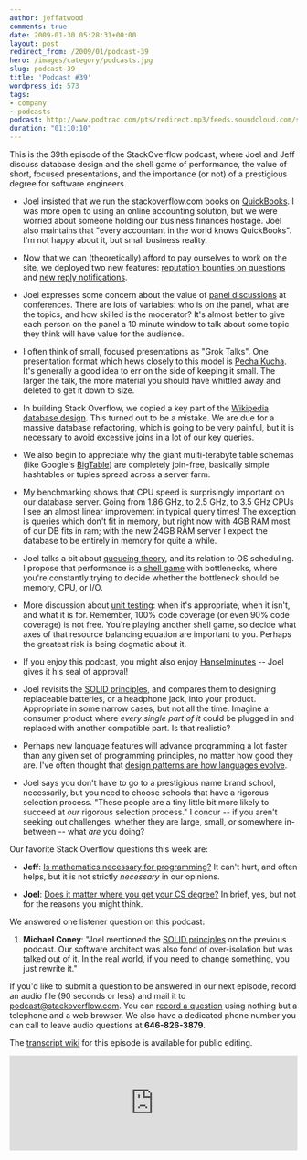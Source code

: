 ```yaml
---
author: jeffatwood
comments: true
date: 2009-01-30 05:28:31+00:00
layout: post
redirect_from: /2009/01/podcast-39
hero: /images/category/podcasts.jpg
slug: podcast-39
title: 'Podcast #39'
wordpress_id: 573
tags:
- company
- podcasts
podcast: http://www.podtrac.com/pts/redirect.mp3/feeds.soundcloud.com/stream/14378001-stack-exchange-stack-overflow-podcast-39.mp3
duration: "01:10:10"
---
```


This is the 39th episode of the StackOverflow podcast, where Joel and Jeff discuss database design and the shell game of performance, the value of short, focused presentations, and the importance (or not) of a prestigious degree for software engineers.






  * Joel insisted that we run the stackoverflow.com books on [QuickBooks](http://quickbooks.intuit.com/). I was more open to using an online accounting solution, but we were worried about someone holding our business finances hostage. Joel also maintains that "every accountant in the world knows QuickBooks". I'm not happy about it, but small business reality.  



  * Now that we can (theoretically) afford to pay ourselves to work on the site, we deployed two new features: [reputation bounties on questions](http://blog.stackoverflow.com/2009/01/reputation-bounty-for-unanswered-questions/) and [new reply notifications](http://blog.stackoverflow.com/2009/01/new-replies-notification/).   



  * Joel expresses some concern about the value of [panel discussions](http://video.dld-conference.com/watch/Q1G0GQR) at conferences. There are lots of variables: who is on the panel, what are the topics, and how skilled is the moderator? It's almost better to give each person on the panel a 10 minute window to talk about some topic they think will have value for the audience.


  * I often think of small, focused presentations as "Grok Talks". One presentation format which hews closely to this model is [Pecha Kucha](http://www.wired.com/techbiz/media/magazine/15-09/st_pechakucha). It's generally a good idea to err on the side of keeping it small. The larger the talk, the more material you should have whittled away and deleted to get it down to size.


  * In building Stack Overflow, we copied a key part of the [Wikipedia database design](http://upload.wikimedia.org/wikipedia/commons/4/41/Mediawiki-database-schema.png?). This turned out to be a mistake. We are due for a massive database refactoring, which is going to be very painful, but it is necessary to avoid excessive joins in a lot of our key queries.


  * We also begin to appreciate why the giant multi-terabyte table schemas (like Google's [BigTable](http://labs.google.com/papers/bigtable.html)) are completely join-free, basically simple hashtables or tuples spread across a server farm.  



  * My benchmarking shows that CPU speed is surprisingly important on our database server. Going from 1.86 GHz, to 2.5 GHz, to 3.5 GHz CPUs I see an almost linear improvement in typical query times! The exception is queries which don't fit in memory, but right now with 4GB RAM most of our DB fits in ram; with the new 24GB RAM server I expect the database to be entirely in memory for quite a while.


  * Joel talks a bit about [queueing theory](http://en.wikipedia.org/wiki/Queueing_theory), and its relation to OS scheduling. I propose that performance is a [shell game](http://en.wikipedia.org/wiki/Shell_game) with bottlenecks, where you're constantly trying to decide whether the bottleneck should be memory, CPU, or I/O.


  * More discussion about [unit testing](http://en.wikipedia.org/wiki/Unit_testing): when it's appropriate, when it isn't, and what it is for. Remember, 100% code coverage (or even 90% code coverage) is not free. You're playing another shell game, so decide what axes of that resource balancing equation are important to you. Perhaps the greatest risk is being dogmatic about it.  



  * If you enjoy this podcast, you might also enjoy [Hanselminutes](http://www.hanselminutes.com/) -- Joel gives it his seal of approval!


  * Joel revisits the [SOLID principles](http://butunclebob.com/ArticleS.UncleBob.PrinciplesOfOod), and compares them to designing replaceable batteries, or a headphone jack, into your product. Appropriate in some narrow cases, but not all the time. Imagine a consumer product where _every single part of it_ could be plugged in and replaced with another compatible part. Is that realistic?


  * Perhaps new language features will advance programming a lot faster than any given set of programming principles, no matter how good they are. I've often thought that [design patterns are how languages evolve](http://www.codinghorror.com/blog/archives/000308.html).


  * Joel says you don't have to go to a prestigious name brand school, necessarily, but you need to choose schools that have a rigorous selection process. "These people are a tiny little bit more likely to succeed at _our_ rigorous selection process." I concur -- if you aren't seeking out challenges, whether they are large, small, or somewhere in-between -- what _are_ you doing?




Our favorite Stack Overflow questions this week are:






  * **Jeff**: [Is mathematics necessary for programming?](http://stackoverflow.com/questions/157354/is-mathematics-necessary-for-programming) It can't hurt, and often helps, but it is not strictly _necessary_ in our opinions.  



  * **Joel**: [Does it matter where you get your CS degree?](http://stackoverflow.com/questions/191302/does-it-matter-where-you-get-your-cs-degree) In brief, yes, but not for the reasons you might think.   





We answered one listener question on this podcast:






  1. **Michael Coney**: "Joel mentioned the [SOLID principles](http://butunclebob.com/ArticleS.UncleBob.PrinciplesOfOod) on the previous podcast. Our software architect was also fond of over-isolation but was talked out of it. In the real world, if you need to change something, you just rewrite it."





If you'd like to submit a question to be answered in our next episode, record an audio file (90 seconds or less) and mail it to [podcast@stackoverflow.com](mailto:podcast@stackoverflow.com). You can [record a question](http://blog.stackoverflow.com/index.php/2008/05/recording-podcast-questions-using-your-telephone/) using nothing but a telephone and a web browser. We also have a dedicated phone number you can call to leave audio questions at **646-826-3879**.






The [transcript wiki](https://stackoverflow.fogbugz.com/default.asp?W29026) for this episode is available for public editing.

<iframe width="100%" height="166" scrolling="no" frameborder="no" src="https://w.soundcloud.com/player/?url=https%3A//api.soundcloud.com/tracks/14378001&amp;color=ff5500&amp;auto_play=false&amp;hide_related=false&amp;show_comments=true&amp;show_user=true&amp;show_reposts=false"></iframe>
